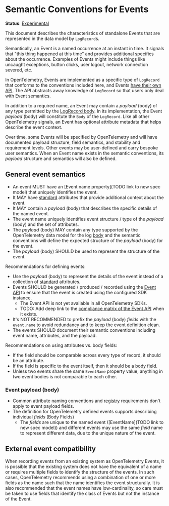 <!--- Hugo front matter used to generate the website version of this page:
linkTitle: Events
aliases: [events-general]
--->

# Semantic Conventions for Events

**Status**: [Experimental][DocumentStatus]

This document describes the characteristics of standalone Events that are represented
in the data model by `LogRecord`s.

Semantically, an Event is a named occurrence at an instant in time. It signals that
"this thing happened at this time" and provides additional specifics about the occurrence.
Examples of Events might include things like uncaught exceptions, button clicks, user logout,
network connection severed, etc.

In OpenTelemetry, Events are implemented as a specific type of `LogRecord` that conforms to
the conventions included here, and Events
[have their own API](https://github.com/open-telemetry/opentelemetry-specification/blob/main/specification/logs/event-api.md).
The API abstracts away knowledge of `LogRecord` so that users only deal with Event
semantics.

In addition to a required name, an Event may contain a _payload_ (body) of any type permitted
by the [LogRecord body](https://github.com/open-telemetry/opentelemetry-specification/blob/main/specification/logs/data-model.md#field-body).
In its implementation, the Event _payload_ (body) will constitute the `Body` of the `LogRecord`.
Like all other OpenTelemetry signals, an Event has optional attribute metadata that helps describe
the event context.

Over time, some Events will be specified by OpenTelemetry and will have documented payload structure,
field semantics, and stability and requirement levels. Other events may be user-defined and carry
bespoke user semantics. When an Event name exists in the semantic conventions, its _payload_
structure and semantics will also be defined.

## General event semantics

* An event MUST have an [Event name property](TODO link to new spec model) that uniquely identifies the event.
* It MAY have [standard](https://github.com/open-telemetry/opentelemetry-specification/tree/v1.39.0/specification/common#attribute)
  attributes that provide additional context about the event.
* It MAY contain a _payload_ (body) that describes the specific details of the
  named event.
* The event name uniquely identifies event structure / type of the _payload_ (body)
  and the set of attributes.
* The _payload_ (body) MAY contain any type supported by the OpenTelemetry data
  model for the log [body](https://github.com/open-telemetry/opentelemetry-specification/blob/main/specification/logs/data-model.md#field-body)
  and the semantic conventions will define the expected structure of the _payload_
  (body) for the event.
* The _payload_ (body) SHOULD be used to represent the structure of the event.

Recommendations for defining events:

* Use the _payload_ (body) to represent the details of the event instead of a
  collection of [standard](https://github.com/open-telemetry/opentelemetry-specification/tree/v1.39.0/specification/common#attribute)
  attributes.
* Events SHOULD be generated / produced / recorded using the
    [Event API](https://github.com/open-telemetry/opentelemetry-specification/blob/main/specification/logs/event-api.md)
    to ensure that the event is created using the configured SDK instance.
  * The Event API is not yet available in all OpenTelemetry SDKs.
  * TODO: Add deep link to the [compliance matrix of the Event API](https://github.com/open-telemetry/opentelemetry-specification/blob/main/spec-compliance-matrix.md)
    when it exists.
* It's NOT RECOMMENDED to prefix the _payload_ (body) _fields_ with the `event.name` to
  avoid redundancy and to keep the event definition clean.
* The events SHOULD document their semantic conventions including event name,
  attributes, and the payload.

Recommendations on using attributes vs. body fields:

* If the field should be comparable across every type of record, it should be an attribute.
* If the field is specific to the event itself, then it should be a body field.
* Unless two events share the same `EventName` property value, anything in two event bodies is not comparable to each other.

### Event payload (body)

* Common attribute naming conventions and [registry](../attributes-registry/README.md)
  requirements don't apply to event payload fields.
* The definition for OpenTelemetry defined events supports describing
  individual _fields_ (Body Fields)
  * The _fields_ are unique to the named event ([EventName](TODO link to new spec model)) and different events
    may use the same _field_ name to represent different data, due to the unique
    nature of the event.

## External event compatibility

When recording events from an existing system as OpenTelemetry Events, it is
possible that the existing system does not have the equivalent of a name or
requires multiple fields to identify the structure of the events. In such cases,
OpenTelemetry recommends using a combination of one or more fields as the name
such that the name identifies the event structurally. It is also recommended that
the event names have low-cardinality, so care must be taken to use fields
that identify the class of Events but not the instance of the Event.

[DocumentStatus]: https://opentelemetry.io/docs/specs/otel/document-status
